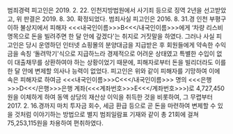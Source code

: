 범죄경력
피고인은 2019. 2. 22. 인천지방법원에서 사기죄 등으로 징역 2년을 선고받았고, 위 판결은 2019. 8. 30. 확정되었다.
범죄사실
피고인은 2016. 8. 31.경 인천 부평구 이하 불상지에서 피해자 <<<내국인이름>>>B<<</내국인이름>>>에게 ‘차량 리스비 명목으로 돈을 빌려주면 한 달 안에 갚겠다'는 취지로 거짓말을 하였다.
그러나 사실 피고인은 당시 운영하던 인터넷 쇼핑몰의 분양대금을 지급받은 후 회원들에게 약속한 수익금을 속칭 ‘돌려막기'식으로 지급하느라 경제적으로 어려운 상태였고 특별한 수입이 없이 대출채무를 상환하여야 하는 상황이었기 때문에, 피해자로부터 돈을 빌리더라도 이를 한 달 안에 변제할 의사나 능력이 없었다.
피고인은 위와 같이 피해자를 기망하여 이에 속은 피해자로 하여금 <<<내국인이름>>>C<<</내국인이름>>> 명의 <<<은행>>>D<<</은행>>>은행 계좌(<<<계좌번호>>>E<<</계좌번호>>>)로 4,727,450원을 이체하게 하여 동액 상당의 재산상 이익을 취득한 것을 비롯하여, 그 무렵부터 2017. 2. 16.경까지 마치 투자금 회수, 세금 환급 등으로 곧 돈을 마련하여 변제할 수 있을 것처럼 이야기하는 방법으로 별지 범죄일람표 기재와 같이 총 21회에 걸쳐 75,253,115원을 차용하여 편취하였다.
